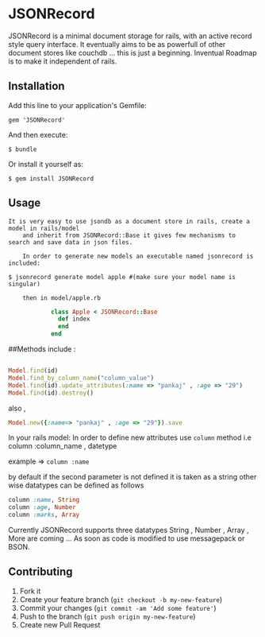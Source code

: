 # JSONRecord

JSONRecord is a minimal document storage for rails, with an active record style query interface.
It eventually aims to be as powerfull of other document stores like couchdb ... this is just a beginning.
Inventual Roadmap is to make it independent of rails.


## Installation

Add this line to your application's Gemfile:

    gem 'JSONRecord'

And then execute:

    $ bundle

Or install it yourself as:

    $ gem install JSONRecord

## Usage
    It is very easy to use jsondb as a document store in rails, create a model in rails/model 
		and inherit from JSONRecord::Base it gives few mechanisms to search and save data in json files.

		In order to generate new models an executable named jsonrecord is included: 

  `$ jsonrecord generate model apple #(make sure your model name is singular)`

		then in model/apple.rb

```ruby
			class Apple < JSONRecord::Base
			  def index
		 	  end
			end
```
			
##Methods include :

```ruby

Model.find(id) 
Model.find_by_column_name("column_value")
Model.find(id).update_attributes(:name => "pankaj" , :age => "29")
Model.find(id).destroy()

```

also ,

```ruby
Model.new({:name=> "pankaj" , :age => "29"}).save
```

In your rails model: In order to define new attributes use `column` method
i.e  column :column_name , datetype


example => `column :name`

by default if the second parameter is not defined it is taken as a string other wise datatypes can be defined as follows


```ruby
column :name, String
column :age, Number
column :marks, Array
```

Currently JSONRecord supports three datatypes String , Number , Array , More are coming ... As soon as code is modified to use
messagepack or BSON.
				 

## Contributing

1. Fork it
2. Create your feature branch (`git checkout -b my-new-feature`)
3. Commit your changes (`git commit -am 'Add some feature'`)
4. Push to the branch (`git push origin my-new-feature`)
5. Create new Pull Request
